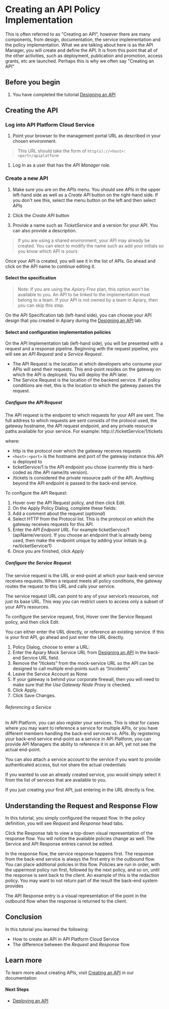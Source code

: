 # Creating an API Policy Implementation
This is often referred to as "Creating an API", however there are many components, from design, documentation, the service implementation and the policy implementation.  What we are talking about here is as the API Manager, you will create and define the API.  It is from this point that all of the other activities, such as deployment, publication and promotion, access grants, etc are launched.  Perhaps this is why we often say "Creating an API"   

## Before you begin
1. You have completed the tutorial [Designing an API](design.api.md)

## Creating the API
### Log into API Platform Cloud Service
1. Point your browser to the management portal URL as described in your chosen environment.

> This URL should take the form of `http(s)://<host>:<port>/apiplatform`

1.  Log in as a user that has the *API Manager* role.  

### Create a new API
1. Make sure you are on the *APIs* menu.  You should see *APIs* in the upper left-hand side as well as a *Create API* button on the right-hand side.  If you don't see this, select the menu button on the left and then select *APIs*

1. Click the *Create API* button

1. Provide a name such as _TicketService_ and a version for your API.  You can also provide a description.

> If you are using a shared environment, your API may already be created.  You can elect to modify the name such as add your initials so you know which API is yours

Once your API is created, you will see it in the list of APIs.  Go ahead and click on the API name to continue editing it.

#### Select the specification
> Note: If you are using the *Apiary Free* plan, this option won't be available to you.  An API to be linked to the implementation must belong to a team.  If your API is not owned by a team in Apiary, then you can skip this step.

On the API Specification tab (left-hand side), you can choose your API design that you created in Apiary during the [Designing an API](design.api) lab.  


#### Select and configuration implementation policies
On the API Implementation tab (left-hand side), you will be presented with a request and a response pipeline.  Beginning with the request pipeline, you will see an *API Request* and a *Service Request*.  

 - The API Request is the location at which developers who consume your APIs will send their requests. This end-point resides on the gateway on which the API is deployed. You will deploy the API later.
 - The Service Request is the location of the backend service. If all policy conditions are met, this is the location to which the gateway passes the request.

##### Configure the API Request
The API request is the endpoint to which requests for your API are sent.  The full address to which requests are sent consists of the protocol used, the gateway hostname, the API request endpoint, and any private resource paths available for your service. For example: http://<host>:<port>/ticketService/1/tickets

where:
  - http is the protocol over which the gateway receives requests
  - `<host>:<port>` is the hostname and port of the gateway instance this API is deployed to
  - ticketService/1 is the API endpoint you chose (currently this is hard-coded as /the API name/its version).  
  - /tickets is considered the private resource path of the API. Anything beyond the API endpoint is passed to the back-end service.

To configure the API Request:
1. Hover over the API Request policy, and then click Edit.
1. On the Apply Policy Dialog, complete these fields:
  1. Add a comment about the request (_optional_)
  1. Select HTTP from the Protocol list. This is the protocol on which the gateway receives requests for this API.
  1. Enter the _API Endpoint URL_.  For example ticketService/1 (apiName/version).  If you choose an endpoint that is already being used, then make the endpoint unique by adding your initials (e.g. rw/ticketService/1)
  1. Once you are finished, click *Apply*

##### Configure the Service Request
The service request is the URL or end-point at which your back-end service receives requests. When a request meets all policy conditions, the gateway routes the request to this URL and calls your service.

The service request URL can point to any of your service’s resources, not just its base URL. This way you can restrict users to access only a subset of your API’s resources.

To configure the service request, first, Hover over the Service Request policy, and then click Edit.

You can either enter the URL directly, or reference an existing service.  If this is your first API, go ahead and just enter the URL directly.
1. Policy Dialog, choose to enter a URL:
  1. Enter the Apiary Mock Service URL from [Designing an API](design.api) in the back-end Service URL field.
  1. Remove the “/tickets” from the mock-service URL so the API can be designed to call multiple end-points such as “/incidents”
1. Leave the Service Account as None
1. If your gateway is behind your corporate firewall, then you will need to make sure that the *Use Gateway Node Proxy* is checked.
1. Click Apply.
1. Click Save Changes.

###### Referencing a Service
In API Platform, you can also register your services.  This is ideal for cases where you may want to reference a service for multiple APIs, or you have different members handling the back-end services vs. APIs.  By registering your back-end service end-point as a service in API Platform, you can provide API Managers the ability to reference it in an API, yet not see the actual end-point.

You can also attach a service account to the service if you want to provide authenticated access, but not share the actual credentials

If you wanted to use an already created service, you would simply select it from the list of services that are available to you.

If you just creating your first API, just entering in the URL directly is fine.

## Understanding the Request and Response Flow
In this tutorial, you simply configured the request flow.  In the policy definition, you will see *Request* and *Response* head tabs.

Click the Response tab to view a top-down visual representation of the response flow. You will notice the available policies change as well.  The Service and API Response entries cannot be edited.

In the response flow, the service response happens first. The response from the back-end service is always the first entry in the outbound flow. You can place additional policies in this flow. Policies are run in order, with the uppermost policy run first, followed by the next policy, and so on, until the response is sent back to the client.  An example of this is the redaction policy.  You may want to not return part of the result the back-end system provides

The API Response entry is a visual representation of the point in the outbound flow when the response is returned to the client.

## Conclusion
In this tutorial you learned the following:
  * How to create an API in API Platform Cloud Service
  * The difference between the *Request* and *Response* flow

## Learn more
To learn more about creating APIs, visit [Creating an API](http://www.oracle.com/pls/topic/lookup?ctx=en/cloud/paas/api-platform-cloud&id=GUID-B9691D64-FCD2-4A8C-9DA3-8E29CB48E1E2) in our documentation

#### Next Steps
 - [Deploying an API](deploy.api)
